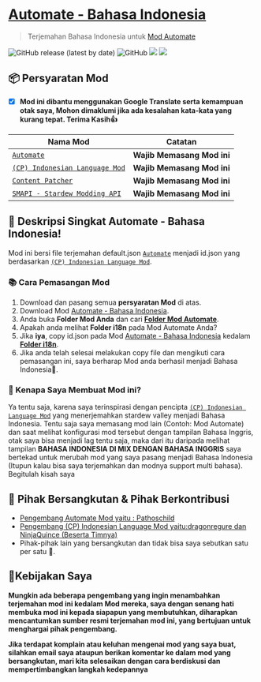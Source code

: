 # [Automate - Bahasa Indonesia](https://github.com/YugoSamakuhaku/Automate-Bahasa-Indonesia/)

> Terjemahan Bahasa Indonesia untuk [Mod Automate](https://www.nexusmods.com/stardewvalley/mods/1063)

![GitHub release (latest by date)](https://img.shields.io/github/v/release/YugoSamakuhaku/Automate-Bahasa-Indonesia?label=Versi%20Terbaru) ![GitHub](https://img.shields.io/github/license/YugoSamakuhaku/Automate-Bahasa-Indonesia?label=license&style=plastic)
<img src="https://github.com/YugoSamakuhaku/Automate-Bahasa-Indonesia/blob/3a948ef8470cd7358c16adfc88f9d3bda46cd4c6/images/Automate-Settings.png" />
<img src="https://github.com/YugoSamakuhaku/Automate-Bahasa-Indonesia/blob/3a948ef8470cd7358c16adfc88f9d3bda46cd4c6/images/Automate-Settings-Hover.png" />
## 📦 Persyaratan Mod
- [x] **Mod ini dibantu menggunakan Google Translate serta kemampuan otak saya, Mohon dimaklumi jika ada kesalahan kata-kata yang kurang tepat. Terima Kasih👍**

| Nama Mod | Catatan |
| --- | --- |
| [`Automate`](https://www.nexusmods.com/stardewvalley/mods/1063) | **Wajib Memasang Mod ini** |
| [`(CP) Indonesian Language Mod`](https://www.nexusmods.com/stardewvalley/mods/1057) | **Wajib Memasang Mod ini** |
| [`Content Patcher`](https://www.nexusmods.com/stardewvalley/mods/1915) | **Wajib Memasang Mod ini** |
| [`SMAPI - Stardew Modding API`](https://www.nexusmods.com/stardewvalley/mods/1063?tab=description) | **Wajib Memasang Mod ini** |

## 🧾 Deskripsi Singkat Automate - Bahasa Indonesia!
Mod ini bersi file terjemahan default.json [`Automate`](https://www.nexusmods.com/stardewvalley/mods/1063) menjadi id.json yang berdasarkan [`(CP) Indonesian Language Mod`](https://www.nexusmods.com/stardewvalley/mods/1057).

### 📚 Cara Pemasangan Mod
1. Download dan pasang semua **persyaratan Mod** di atas.
2. Download Mod [Automate - Bahasa Indonesia](https://github.com/YugoSamakuhaku/Automate-Bahasa-Indonesia/latest).
3. Anda buka **Folder Mod Anda** dan cari [**Folder Mod Automate**](https://www.nexusmods.com/stardewvalley/mods/1063).
4. Apakah anda melihat **Folder i18n** pada Mod Automate Anda?
5. Jika **iya**, copy id.json pada Mod [Automate - Bahasa Indonesia](https://github.com/YugoSamakuhaku/Automate-Bahasa-Indonesia/latest) kedalam [**Folder i18n**](https://www.nexusmods.com/stardewvalley/mods/1063).
6. Jika anda telah selesai melakukan copy file dan mengikuti cara pemasangan ini, saya berharap Mod anda berhasil menjadi Bahasa Indonesia🤩.

### 🥰 Kenapa Saya Membuat Mod ini?
Ya tentu saja, karena saya terinspirasi dengan pencipta [`(CP) Indonesian Language Mod`](https://www.nexusmods.com/stardewvalley/mods/1057) yang menerjemahkan stardew valley menjadi Bahasa Indonesia. Tentu saja saya memasang mod lain (Contoh: Mod Automate) dan saat melihat konfigurasi mod tersebut dengan tampilan Bahasa Inggris, otak saya bisa menjadi lag tentu saja, maka dari itu daripada melihat tampilan **BAHASA INDONESIA DI MIX DENGAN BAHASA INGGRIS** saya bertekad untuk merubah mod yang saya pasang menjadi Bahasa Indonesia (Itupun kalau bisa saya terjemahkan dan modnya support multi bahasa). Begitulah kisah saya


## 💬 Pihak Bersangkutan & Pihak Berkontribusi

* [Pengembang Automate Mod yaitu : Pathoschild](https://www.nexusmods.com/stardewvalley/users/1552317)
* [Pengembang (CP) Indonesian Language Mod yaitu:dragonregure dan NinjaQuince (Beserta Timnya)](https://www.nexusmods.com/stardewvalley/users/31907780)
* Pihak-pihak lain yang bersangkutan dan tidak bisa saya sebutkan satu per satu 🥳.

## 🧐Kebijakan Saya
**Mungkin ada beberapa pengembang yang ingin menambahkan terjemahan mod ini kedalam Mod mereka, saya dengan senang hati membuka mod ini kepada siapapun yang membutuhkan, diharapkan mencantumkan sumber resmi terjemahan mod ini, yang bertujuan untuk menghargai pihak pengembang.**

**Jika terdapat komplain atau keluhan mengenai mod yang saya buat, silahkan email saya ataupun berikan komentar ke dalam mod yang bersangkutan, mari kita selesaikan dengan cara berdiskusi dan mempertimbangkan langkah kedepannya**
